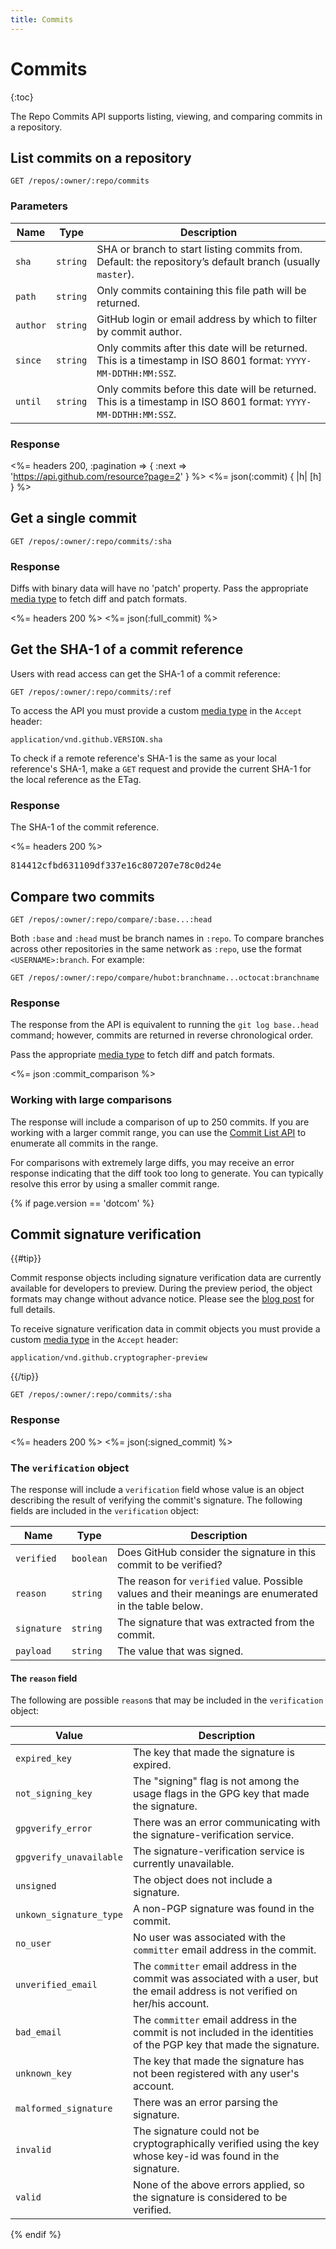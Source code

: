 ```yaml
---
title: Commits
---
```


# Commits

{:toc}

The Repo Commits API supports listing, viewing, and comparing commits in a repository.

## List commits on a repository

    GET /repos/:owner/:repo/commits

### Parameters

Name | Type | Description
-----|------|--------------
`sha`|`string` | SHA or branch to start listing commits from. Default: the repository’s default branch (usually `master`).
`path`|`string` | Only commits containing this file path will be returned.
`author`|`string` | GitHub login or email address by which to filter by commit author.
`since`|`string` | Only commits after this date will be returned. This is a timestamp in ISO 8601 format: `YYYY-MM-DDTHH:MM:SSZ`.
`until`|`string` | Only commits before this date will be returned. This is a timestamp in ISO 8601 format: `YYYY-MM-DDTHH:MM:SSZ`.


### Response

<%=
  headers 200, :pagination => { :next => 'https://api.github.com/resource?page=2' }
%>
<%= json(:commit) { |h| [h] } %>

## Get a single commit

    GET /repos/:owner/:repo/commits/:sha

### Response

Diffs with binary data will have no 'patch' property. Pass the
appropriate [media type](/v3/media/#commits-commit-comparison-and-pull-requests) to fetch diff and
patch formats.

<%= headers 200 %>
<%= json(:full_commit) %>

## Get the SHA-1 of a commit reference

Users with read access can get the SHA-1 of a commit reference:

    GET /repos/:owner/:repo/commits/:ref

To access the API you must provide a custom [media type](/v3/media) in the `Accept` header:

    application/vnd.github.VERSION.sha

To check if a remote reference's SHA-1 is the same as your local reference's SHA-1, make a `GET` request and provide the current SHA-1 for the local reference as the ETag.

### Response

The SHA-1 of the commit reference.

<%= headers 200 %>
<pre>
814412cfbd631109df337e16c807207e78c0d24e
</pre>

## Compare two commits

    GET /repos/:owner/:repo/compare/:base...:head

Both `:base` and `:head` must be branch names in `:repo`. To compare branches across other repositories in the same network as `:repo`, use the format `<USERNAME>:branch`. For example:

    GET /repos/:owner/:repo/compare/hubot:branchname...octocat:branchname

### Response

The response from the API is equivalent to running the `git log base..head` command; however, commits are returned in reverse chronological order.

Pass the appropriate [media type](/v3/media/#commits-commit-comparison-and-pull-requests) to fetch diff and patch formats.

<%= json :commit_comparison %>

### Working with large comparisons

The response will include a comparison of up to 250 commits. If you are working with a larger commit range, you can use the [Commit List API](/v3/repos/commits/#list-commits-on-a-repository) to enumerate all commits in the range.

For comparisons with extremely large diffs, you may receive an error response indicating that the diff took too long to generate. You can typically resolve this error by using a smaller commit range.

{% if page.version == 'dotcom' %}

## Commit signature verification

{{#tip}}

Commit response objects including signature verification data are currently available for developers to preview.
During the preview period, the object formats may change without advance notice.
Please see the [blog post](/changes/2016-04-04-git-signing-api-preview) for full details.

To receive signature verification data in commit objects you must provide a custom [media type](/v3/media) in the `Accept` header:

    application/vnd.github.cryptographer-preview

{{/tip}}

    GET /repos/:owner/:repo/commits/:sha

### Response

<%= headers 200 %>
<%= json(:signed_commit) %>

### The `verification` object

The response will include a `verification` field whose value is an object describing the result of verifying the commit's signature. The following fields are included in the `verification` object:

Name | Type | Description
-----|------|--------------
`verified`|`boolean` | Does GitHub consider the signature in this commit to be verified?
`reason`|`string` | The reason for `verified` value. Possible values and their meanings are enumerated in the table below.
`signature`|`string` | The signature that was extracted from the commit.
`payload`|`string` | The value that was signed.

#### The `reason` field

The following are possible `reason`s that may be included in the `verification` object:

Value | Description
------|------------
`expired_key` | The key that made the signature is expired.
`not_signing_key` | The "signing" flag is not among the usage flags in the GPG key that made the signature.
`gpgverify_error` | There was an error communicating with the signature-verification service.
`gpgverify_unavailable` | The signature-verification service is currently unavailable.
`unsigned` | The object does not include a signature.
`unkown_signature_type` | A non-PGP signature was found in the commit.
`no_user` | No user was associated with the `committer` email address in the commit.
`unverified_email` | The `committer` email address in the commit was associated with a user, but the email address is not verified on her/his account.
`bad_email` | The `committer` email address in the commit is not included in the identities of the PGP key that made the signature.
`unknown_key` | The key that made the signature has not been registered with any user's account.
`malformed_signature` | There was an error parsing the signature.
`invalid` | The signature could not be cryptographically verified using the key whose key-id was found in the signature.
`valid` | None of the above errors applied, so the signature is considered to be verified.

{% endif %}
